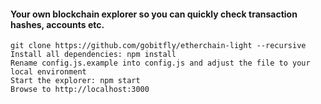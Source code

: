 #### Your own blockchain explorer so you can quickly check transaction hashes, accounts etc.

```
git clone https://github.com/gobitfly/etherchain-light --recursive
Install all dependencies: npm install
Rename config.js.example into config.js and adjust the file to your local environment
Start the explorer: npm start
Browse to http://localhost:3000
```
